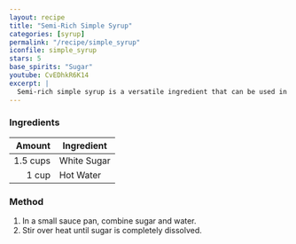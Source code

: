 ```yaml
---
layout: recipe
title: "Semi-Rich Simple Syrup"
categories: [syrup]
permalink: "/recipe/simple_syrup"
iconfile: simple_syrup
stars: 5
base_spirits: "Sugar"
youtube: CvEDhkR6K14
excerpt: |
  Semi-rich simple syrup is a versatile ingredient that can be used in a variety of cocktails and other drinks.
---
```


### Ingredients

|   Amount | Ingredient  |
| -------: | ----------- |
| 1.5 cups | White Sugar |
|    1 cup | Hot Water   |

### Method

1. In a small sauce pan, combine sugar and water.
2. Stir over heat until sugar is completely dissolved.
